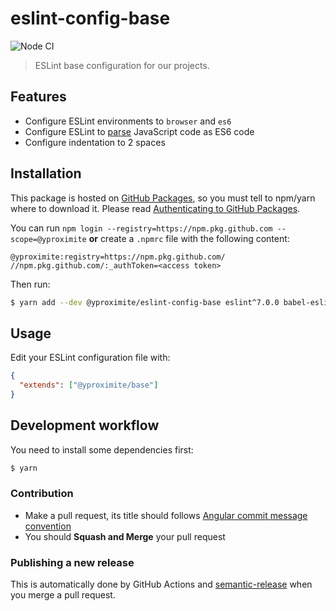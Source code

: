 # eslint-config-base


![Node CI](https://github.com/Yproximite/eslint-config-base/workflows/Node%20CI/badge.svg)

> ESLint base configuration for our projects.

## Features

- Configure ESLint environments to `browser` and `es6`
- Configure ESLint to [parse](https://eslint.org/docs/user-guide/configuring#specifying-parser-options) JavaScript code as ES6 code
- Configure indentation to 2 spaces

## Installation

This package is hosted on [GitHub Packages](https://github.com/features/packages), so you must tell to npm/yarn where to download it.
Please read [Authenticating to GitHub Packages](https://help.github.com/en/packages/using-github-packages-with-your-projects-ecosystem/configuring-npm-for-use-with-github-packages#authenticating-to-github-packages).

You can run `npm login --registry=https://npm.pkg.github.com --scope=@yproximite` **or** create a `.npmrc` file with the following content:
```
@yproximite:registry=https://npm.pkg.github.com/
//npm.pkg.github.com/:_authToken=<access token>
```

Then run: 
```bash
$ yarn add --dev @yproximite/eslint-config-base eslint^7.0.0 babel-eslint@^10.0.0
```

## Usage

Edit your ESLint configuration file with:

```json
{
  "extends": ["@yproximite/base"]
}
```

## Development workflow

You need to install some dependencies first:
```bash
$ yarn
```

### Contribution

- Make a pull request, its title should follows [Angular commit message convention](https://github.com/angular/angular/blob/master/CONTRIBUTING.md#commit-message-format)
- You should **Squash and Merge** your pull request

### Publishing a new release

This is automatically done by GitHub Actions and [semantic-release](https://github.com/semantic-release/semantic-release) when you merge a pull request.

